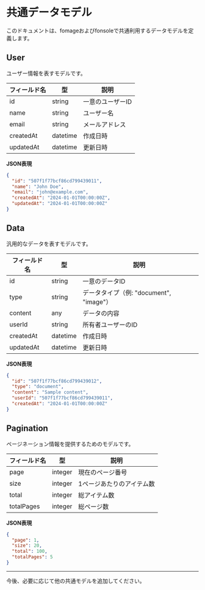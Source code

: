 # 共通データモデル

このドキュメントは、fomageおよびfonsoleで共通利用するデータモデルを定義します。

## User

ユーザー情報を表すモデルです。

| フィールド名 | 型 | 説明 |
|-----------|----|------|
| id | string | 一意のユーザーID |
| name | string | ユーザー名 |
| email | string | メールアドレス |
| createdAt | datetime | 作成日時 |
| updatedAt | datetime | 更新日時 |

**JSON表現**
```json
{
  "id": "507f1f77bcf86cd799439011",
  "name": "John Doe",
  "email": "john@example.com",
  "createdAt": "2024-01-01T00:00:00Z",
  "updatedAt": "2024-01-01T00:00:00Z"
}
```

## Data

汎用的なデータを表すモデルです。

| フィールド名 | 型 | 説明 |
|-----------|----|------|
| id | string | 一意のデータID |
| type | string | データタイプ（例: "document", "image"） |
| content | any | データの内容 |
| userId | string | 所有者ユーザーのID |
| createdAt | datetime | 作成日時 |
| updatedAt | datetime | 更新日時 |

**JSON表現**
```json
{
  "id": "507f1f77bcf86cd799439012",
  "type": "document",
  "content": "Sample content",
  "userId": "507f1f77bcf86cd799439011",
  "createdAt": "2024-01-01T00:00:00Z"
}
```

## Pagination

ページネーション情報を提供するためのモデルです。

| フィールド名 | 型 | 説明 |
|-----------|----|------|
| page | integer | 現在のページ番号 |
| size | integer | 1ページあたりのアイテム数 |
| total | integer | 総アイテム数 |
| totalPages | integer | 総ページ数 |

**JSON表現**
```json
{
  "page": 1,
  "size": 20,
  "total": 100,
  "totalPages": 5
}
```

---

今後、必要に応じて他の共通モデルを追加してください。 
